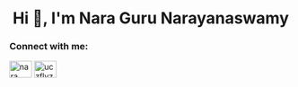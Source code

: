 <h1 align="center">Hi 👋, I'm Nara Guru Narayanaswamy</h1>

<h3 align="left">Connect with me:</h3>
<p align="left">
<a href="https://www.linkedin.com/in/nara-guru-narayanaswamy-658a811b0" target="blank"><img align="center" src="https://raw.githubusercontent.com/rahuldkjain/github-profile-readme-generator/master/src/images/icons/Social/linked-in-alt.svg" alt="nara guru narayanaswamy" height="30" width="40" /></a>
<a href="https://www.youtube.com/channel/UCZFlVzogI5jlbjhpqDrQ7cA/videos" target="blank"><img align="center" src="https://raw.githubusercontent.com/rahuldkjain/github-profile-readme-generator/master/src/images/icons/Social/youtube.svg" alt="uczflvzogi5jlbjhpqdrq7ca" height="30" width="40" /></a>
</p>

